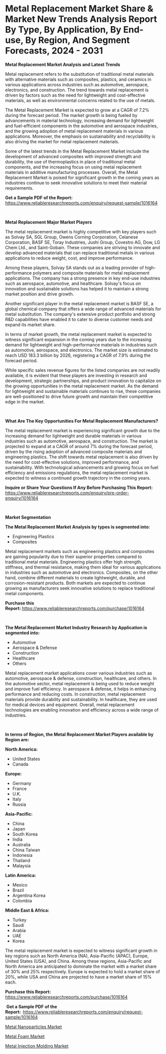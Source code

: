 <p><h1>Metal Replacement Market Share & Market New Trends Analysis Report By Type, By Application, By End-use, By Region, And Segment Forecasts, 2024 - 2031</h1></p><p><strong>Metal Replacement Market Analysis and Latest Trends</strong></p>
<p><p>Metal replacement refers to the substitution of traditional metal materials with alternative materials such as composites, plastics, and ceramics in various applications across industries such as automotive, aerospace, electronics, and construction. The trend towards metal replacement is driven by factors such as the need for lightweight and cost-effective materials, as well as environmental concerns related to the use of metals.</p><p>The Metal Replacement Market is expected to grow at a CAGR of 7.2% during the forecast period. The market growth is being fueled by advancements in material technology, increasing demand for lightweight and fuel-efficient components in the automotive and aerospace industries, and the growing adoption of metal replacement materials in various applications. Moreover, the emphasis on sustainability and recyclability is also driving the market for metal replacement materials.</p><p>Some of the latest trends in the Metal Replacement Market include the development of advanced composites with improved strength and durability, the use of thermoplastics in place of traditional metal components, and the increasing focus on using metal replacement materials in additive manufacturing processes. Overall, the Metal Replacement Market is poised for significant growth in the coming years as industries continue to seek innovative solutions to meet their material requirements.</p></p>
<p><strong>Get a Sample PDF of the Report:&nbsp;</strong> <a href="https://www.reliableresearchreports.com/enquiry/request-sample/1016164">https://www.reliableresearchreports.com/enquiry/request-sample/1016164</a></p>
<p>&nbsp;</p>
<p><strong>Metal Replacement Major Market Players</strong></p>
<p><p>The metal replacement market is highly competitive with key players such as Solvay SA, SGL Group, Owens Corning Corporation, Celanese Corporation, BASF SE, Toray Industries, Jushi Group, Covestro AG, Dow, LG Chem Ltd., and Saint-Gobain. These companies are striving to innovate and develop advanced materials that can replace traditional metals in various applications to reduce weight, cost, and improve performance.</p><p>Among these players, Solvay SA stands out as a leading provider of high-performance polymers and composite materials for metal replacement applications. The company has a strong presence in key end-use industries such as aerospace, automotive, and healthcare. Solvay's focus on innovation and sustainable solutions has helped it to maintain a strong market position and drive growth.</p><p>Another significant player in the metal replacement market is BASF SE, a global chemical company that offers a wide range of advanced materials for metal substitution. The company's extensive product portfolio and strong R&D capabilities have enabled it to cater to diverse customer needs and expand its market share.</p><p>In terms of market growth, the metal replacement market is expected to witness significant expansion in the coming years due to the increasing demand for lightweight and high-performance materials in industries such as automotive, aerospace, and electronics. The market size is estimated to reach USD 183.3 billion by 2026, registering a CAGR of 7.9% during the forecast period.</p><p>While specific sales revenue figures for the listed companies are not readily available, it is evident that these players are investing in research and development, strategic partnerships, and product innovation to capitalize on the growing opportunities in the metal replacement market. As the demand for lightweight and sustainable materials continues to rise, these companies are well-positioned to drive future growth and maintain their competitive edge in the market.</p></p>
<p>&nbsp;</p>
<p><strong>What Are The Key Opportunities For Metal Replacement Manufacturers?</strong></p>
<p><p>The metal replacement market is experiencing significant growth due to the increasing demand for lightweight and durable materials in various industries such as automotive, aerospace, and construction. The market is projected to expand at a CAGR of around 7% during the forecast period, driven by the rising adoption of advanced composite materials and engineering plastics. The shift towards metal replacement is also driven by the need for cost-effective solutions, improved performance, and sustainability. With technological advancements and growing focus on fuel efficiency and emissions regulations, the metal replacement market is expected to witness a continued growth trajectory in the coming years.</p></p>
<p><strong>Inquire or Share Your Questions If Any Before Purchasing This Report:</strong> <a href="https://www.reliableresearchreports.com/enquiry/pre-order-enquiry/1016164">https://www.reliableresearchreports.com/enquiry/pre-order-enquiry/1016164</a></p>
<p>&nbsp;</p>
<p><strong>Market Segmentation</strong></p>
<p><strong>The Metal Replacement Market Analysis by types is segmented into:</strong></p>
<p><ul><li>Engineering Plastics</li><li>Composites</li></ul></p>
<p><p>Metal replacement markets such as engineering plastics and composites are gaining popularity due to their superior properties compared to traditional metal materials. Engineering plastics offer high strength, stiffness, and thermal resistance, making them ideal for various applications in industries such as automotive and electronics. Composites, on the other hand, combine different materials to create lightweight, durable, and corrosion-resistant products. Both markets are expected to continue growing as manufacturers seek innovative solutions to replace traditional metal components.</p></p>
<p><strong>Purchase this Report:&nbsp;</strong><a href="https://www.reliableresearchreports.com/purchase/1016164">https://www.reliableresearchreports.com/purchase/1016164</a></p>
<p>&nbsp;</p>
<p><strong>The Metal Replacement Market Industry Research by Application is segmented into:</strong></p>
<p><ul><li>Automotive</li><li>Aerospace & Defense</li><li>Construction</li><li>Healthcare</li><li>Others</li></ul></p>
<p><p>Metal replacement market applications cover various industries such as automotive, aerospace & defense, construction, healthcare, and others. In the automotive sector, metal replacement is being used to reduce weight and improve fuel efficiency. In aerospace & defense, it helps in enhancing performance and reducing costs. In construction, metal replacement materials provide durability and sustainability. In healthcare, they are used for medical devices and equipment. Overall, metal replacement technologies are enabling innovation and efficiency across a wide range of industries.</p></p>
<p>&nbsp;</p>
<p><strong>In terms of Region, the Metal Replacement Market Players available by Region are:</strong></p>
<p>
    <p> <strong> North America: </strong>
        <ul>
            <li>United States</li>
            <li>Canada</li>
        </ul>
        </p> 
    <p> <strong> Europe: </strong>
        <ul>
            <li>Germany</li>
            <li>France</li>
            <li>U.K.</li>
            <li>Italy</li>
            <li>Russia</li>
        </ul>
        </p> 
    <p> <strong> Asia-Pacific: </strong>
        <ul>
            <li>China</li>
            <li>Japan</li>
            <li>South Korea</li>
            <li>India</li>
            <li>Australia</li>
            <li>China Taiwan</li>
            <li>Indonesia</li>
            <li>Thailand</li>
            <li>Malaysia</li>
        </ul>
        </p> 
    <p> <strong> Latin America: </strong>
        <ul>
            <li>Mexico</li>
            <li>Brazil</li>
            <li>Argentina Korea</li>
            <li>Colombia</li>
        </ul>
        </p> 
    <p> <strong> Middle East & Africa: </strong>
        <ul>
            <li>Turkey</li>
            <li>Saudi</li>
            <li>Arabia</li>
            <li>UAE</li>
            <li>Korea</li>
        </ul>
    </p>
    </p>
<p><p>The metal replacement market is expected to witness significant growth in key regions such as North America (NA), Asia-Pacific (APAC), Europe, United States (USA), and China. Among these regions, Asia-Pacific and North America are anticipated to dominate the market with a market share of 30% and 25% respectively. Europe is expected to hold a market share of 20%, while USA and China are projected to have a market share of 15% each.</p></p>
<p><strong>Purchase this Report: </strong><a href="https://www.reliableresearchreports.com/purchase/1016164">https://www.reliableresearchreports.com/purchase/1016164</a></p>
<p>&nbsp;<strong>Get a Sample PDF of the Report:&nbsp;&nbsp;</strong><a href="https://www.reliableresearchreports.com/enquiry/request-sample/1016164">https://www.reliableresearchreports.com/enquiry/request-sample/1016164</a></p>
<p><strong></strong></p>
<p><p><a href="https://github.com/Alonsoolds3wq1d81czn8rbol/Market-Research-Report-List-1/blob/main/metal-nanoparticles-market.md">Metal Nanoparticles Market</a></p><p><a href="https://github.com/jsmusil/Market-Research-Report-List-2/blob/main/metal-foam-market.md">Metal Foam Market</a></p><p><a href="https://github.com/yemakinde/Market-Research-Report-List-1/blob/main/metal-injection-molding-market.md">Metal Injection Molding Market</a></p></p>